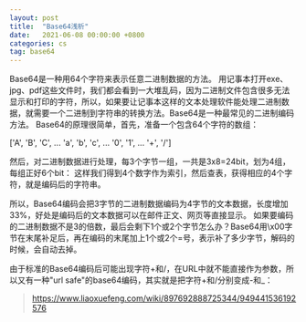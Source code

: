 ```yaml
---
layout: post
title:  "Base64浅析"
date:   2021-06-08 00:00:00 +0800
categories: cs
tag: base64
---
```


Base64是一种用64个字符来表示任意二进制数据的方法。
用记事本打开exe、jpg、pdf这些文件时，我们都会看到一大堆乱码，因为二进制文件包含很多无法显示和打印的字符，所以，如果要让记事本这样的文本处理软件能处理二进制数据，就需要一个二进制到字符串的转换方法。Base64是一种最常见的二进制编码方法。
Base64的原理很简单，首先，准备一个包含64个字符的数组：

['A', 'B', 'C', ... 'a', 'b', 'c', ... '0', '1', ... '+', '/']

然后，对二进制数据进行处理，每3个字节一组，一共是3x8=24bit，划为4组，每组正好6个bit：
这样我们得到4个数字作为索引，然后查表，获得相应的4个字符，就是编码后的字符串。

所以，Base64编码会把3字节的二进制数据编码为4字节的文本数据，长度增加33%，好处是编码后的文本数据可以在邮件正文、网页等直接显示。
如果要编码的二进制数据不是3的倍数，最后会剩下1个或2个字节怎么办？Base64用\x00字节在末尾补足后，再在编码的末尾加上1个或2个=号，表示补了多少字节，解码的时候，会自动去掉。

由于标准的Base64编码后可能出现字符+和/，在URL中就不能直接作为参数，所以又有一种"url safe"的base64编码，其实就是把字符+和/分别变成-和_：

> https://www.liaoxuefeng.com/wiki/897692888725344/949441536192576